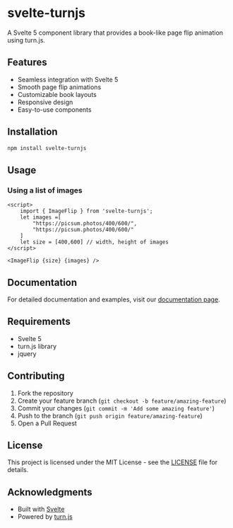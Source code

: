 # svelte-turnjs

A Svelte 5 component library that provides a book-like page flip animation using turn.js.

## Features

- Seamless integration with Svelte 5
- Smooth page flip animations
- Customizable book layouts
- Responsive design
- Easy-to-use components

## Installation

```bash
npm install svelte-turnjs
```

## Usage

### Using a list of images

```svelte
<script>
    import { ImageFlip } from 'svelte-turnjs';
	let images =[
		"https://picsum.photos/400/600/",
        "https://picsum.photos/400/600/"
	]
	let size = [400,600] // width, height of images
</script>

<ImageFlip {size} {images} />
```

## Documentation

For detailed documentation and examples, visit our [documentation page](docs/README.md).

## Requirements

- Svelte 5
- turn.js library
- jquery

## Contributing

1. Fork the repository
2. Create your feature branch (`git checkout -b feature/amazing-feature`)
3. Commit your changes (`git commit -m 'Add some amazing feature'`)
4. Push to the branch (`git push origin feature/amazing-feature`)
5. Open a Pull Request

## License

This project is licensed under the MIT License - see the [LICENSE](LICENSE) file for details.

## Acknowledgments

- Built with [Svelte](https://svelte.dev)
- Powered by [turn.js](http://www.turnjs.com)